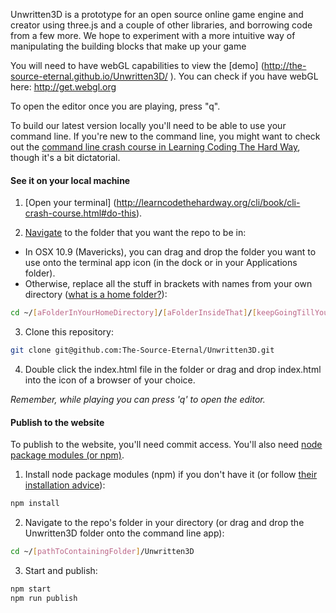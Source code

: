 Unwritten3D is a prototype for an open source online game engine and creator using three.js and a couple of other libraries, and borrowing code from a few more. We hope to experiment with a more intuitive way of manipulating the building blocks that make up your game

You will need to have webGL capabilities to view the [demo] (http://the-source-eternal.github.io/Unwritten3D/
). You can check if you have webGL here: http://get.webgl.org

To open the editor once you are playing, press "q".

To build our latest version locally you'll need to be able to use your command line. If you're new to the command line, you might want to check out the [command line crash course in Learning Coding The Hard Way](http://learncodethehardway.org/cli/book/cli-crash-course.html), though it's a bit dictatorial.

#### See it on your local machine
1) [Open your terminal] (http://learncodethehardway.org/cli/book/cli-crash-course.html#do-this).

2) [Navigate](http://en.wikipedia.org/wiki/Cd_(command)) to the folder that you want the repo to be in:

 - In OSX 10.9 (Mavericks), you can drag and drop the folder you want to use onto the terminal app icon (in the dock or in your Applications folder).
 - Otherwise, replace all the stuff in brackets with names from your own directory ([what is a home folder?](https://www.google.com/search?q=what+is+a+home+folder%3F&rlz=1C5ACMJ_enUS519US519&oq=what+is+a+home+folder%3F&aqs=chrome..69i57j0l5.2952j0j7&sourceid=chrome&es_sm=91&ie=UTF-8)):
```bash
cd ~/[aFolderInYourHomeDirectory]/[aFolderInsideThat]/[keepGoingTillYouReachTheFolderYouWant]
```

3) Clone this repository:
```bash
git clone git@github.com:The-Source-Eternal/Unwritten3D.git
```

4) Double click the index.html file in the folder or drag and drop index.html into the icon of a browser of your choice.

_Remember, while playing you can press 'q' to open the editor._

#### Publish to the website
To publish to the website, you'll need commit access. You'll also need [node package modules (or npm)](https://www.npmjs.org).

1) Install node package modules (npm) if you don't have it (or follow [their installation advice](http://blog.npmjs.org/post/85484771375/how-to-install-npm)):
```bash
npm install
```

2) Navigate to the repo's folder in your directory (or drag and drop the Unwritten3D folder onto the command line app):
```bash
cd ~/[pathToContainingFolder]/Unwritten3D
```

3) Start and publish:
```bash
npm start
npm run publish
```
